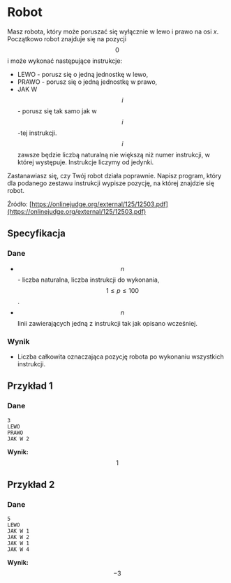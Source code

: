# Robot

Masz robota, który może poruszać się wyłącznie w lewo i prawo na osi *x*. Początkowo robot znajduje się na pozycji $$0$$ i może wykonać następujące instrukcje:

* LEWO - porusz się o jedną jednostkę w lewo,
* PRAWO - porusz się o jedną jednostkę w prawo,
* JAK W $$i$$ - porusz się tak samo jak w $$i$$-tej instrukcji. $$i$$ zawsze będzie liczbą naturalną nie większą niż numer instrukcji, w której występuje. Instrukcje liczymy od jedynki. 

Zastanawiasz się, czy Twój robot działa poprawnie. Napisz program, który dla podanego zestawu instrukcji wypisze pozycję, na której znajdzie się robot.

Źródło: [https://onlinejudge.org/external/125/12503.pdf](https://onlinejudge.org/external/125/12503.pdf)

## Specyfikacja

### Dane

* $$n$$ - liczba naturalna, liczba instrukcji do wykonania, $$1\leq p\leq 100$$.
* $$n$$ linii zawierających jedną z instrukcji tak jak opisano wcześniej.

### Wynik

* Liczba całkowita oznaczająca pozycję robota po wykonaniu wszystkich instrukcji.

## Przykład 1

### Dane

```
3
LEWO
PRAWO
JAK W 2
```

**Wynik:** $$1$$

## Przykład 2

### Dane

```
5
LEWO
JAK W 1
JAK W 2
JAK W 1
JAK W 4
```

**Wynik:** $$-3$$
